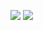<img src="https://user-images.githubusercontent.com/55414654/107807916-d4c0d180-6d36-11eb-82e2-6e632faf0b99.png"></img> 
<img src="https://user-images.githubusercontent.com/55414654/107807770-9fb47f00-6d36-11eb-83e2-b0b90cbc89df.png"></img> 

